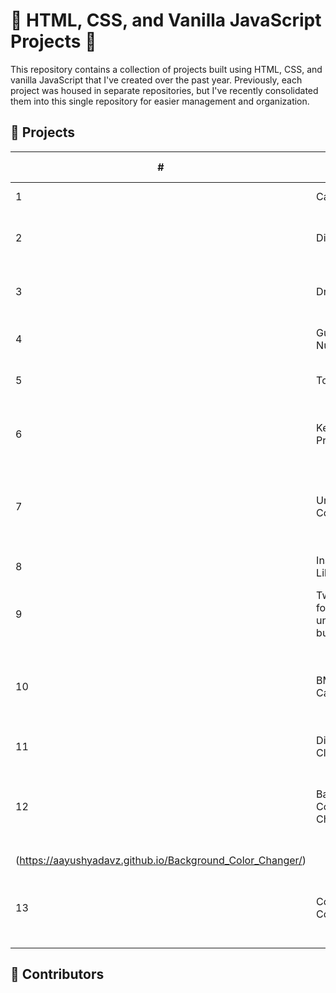 # 🌟 HTML, CSS, and Vanilla JavaScript Projects 🚀

This repository contains a collection of projects built using HTML, CSS, and vanilla JavaScript that I've created over the past year. Previously, each project was housed in separate repositories, but I've recently consolidated them into this single repository for easier management and organization.

## 🚀 Projects

| #   | Project Name        | Description                               | Live Link                                                     |
| --- | ------------------- | ----------------------------------------- | ------------------------------------------------------------- |
| 1   | Calculator          | Does your calculations                    | [🔗 Link](https://aayushyadavz.github.io/Calculator-App/)       |
| 2   | Dice Game           | Roll the dice, max number one will win    | [🔗 Link](https://aayushyadavz.github.io/Dicee_Challenge_Game/) |
| 3   | Drum Kit            | generate diffirent drum sounds            | [🔗 Link](https://aayushyadavz.github.io/Drum-Kit-Project-Using-Javascript/) |
| 4   | Guess My Number     | guess the correct no. in 10 tries         | [🔗 Link](https://aayushyadavz.github.io/Guess_The_Number_Game/)       |
| 5   | Todo List           | Save, Mark, Delete you added task         | [🔗 Link](https://aayushyadavz.github.io/To-Do-List-App/)       |
| 6   | Keyboard Press      | Press any of your keyboard key to see the magic   | [🔗 Link](https://aayushyadavz.github.io/Keyboard_Press/)            |
| 7   | Unlimited Colors    | Generates random unlimted colors before you stop  | [🔗 Link](https://aayushyadavz.github.io/Unlimited_Colors/)          |
| 8   | Instagram Like feature | Double tap on the post to like         | [🔗 Link](https://aayushyadavz.github.io/Instagram_Double_Click_Like/)       |
| 9   | Twitter follow unfollow button | Click on button to follow and unfollow  | [🔗 Link](https://aayushyadavz.github.io/X_Follow_Unfollow_Button/) |
| 10  | BMI Calculator      | Enter your height and weight to track you are perfect or over weight | [🔗 Link](https://aayushyadavz.github.io/BMI_Calculator/) |
| 11  | Digital Clock       | Tells you the time | [🔗 Link](https://aayushyadavz.github.io/Digital_Clock/)                               |
| 12  | Background Color Changer       | Tap on colored button to make background of that color | [🔗 Link
(https://aayushyadavz.github.io/Background_Color_Changer/) |
| 13  | Coustomer Counter   | Helps you to count and save your counted entries | [🔗 Link](https://delightful-chimera-04a491.netlify.app/) |

## 🤝 Contributors
